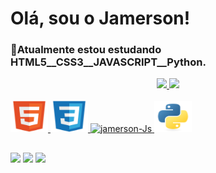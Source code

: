
 # Olá, sou o Jamerson!

### 🌱Atualmente estou estudando HTML5__CSS3__JAVASCRIPT__Python.

<div align="center">
 
  <a href="https://github.com/JAMERSONN">
  <img height="140px" src="https://github-readme-stats.vercel.app/api?username=JAMERSONN&show_icons=true&theme=tokyonight&include_all_commits=true&count_private=true"/>
  <img height="140px" src="https://github-readme-stats.vercel.app/api/top-langs/?username=JAMERSONN&layout=compact&langs_count=7&theme=tokyonight"/> 
  
</div>
 <div style="d-flex justify-content-around""><br>
  <img d-flex justify-content-around"" alt="jamerson-HTML" height="50" width="60" src="https://raw.githubusercontent.com/devicons/devicon/master/icons/html5/html5-original.svg">
  <img d-flex justify-content-around"" alt="jamerson-CSS" height="50" width="60" src="https://raw.githubusercontent.com/devicons/devicon/master/icons/css3/css3-original.svg">
  <img d-flex justify-content-around"" alt="jamerson-Js" height="50" width="60" src="https://raw.githubusercontent.com/devicons/devicon/master/icons/javascript/javascript plain.svg">
  <img d-flex justify-content-around"" alt="jamerson-Python" height="50" width="60" src="https://raw.githubusercontent.com/devicons/devicon/master/icons/python/python-original.svg">         
</div>

##

<div>
   <a href="https://instagram.com/jamersonnsantoss" target="_blank"><img src="https://img.shields.io/badge/-Instagram-%23E4405F?style=for-the-badge&logo=instagram&logoColor=white" target="_blank"></a>
  <a href = "mailto:jamersonfm18@gmail.com"><img src="https://img.shields.io/badge/-Gmail-%23333?style=for-the-badge&logo=gmail&logoColor=white" target="_blank"></a>
 <a href = "https://t.me/Jamersonsantos55"><img src="https://img.shields.io/badge/Telegram-2CA5E0?style=for-the-badge&logo=telegram&logoColor=white"></a>
  </div>
